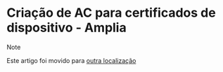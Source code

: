 ﻿# Criação de AC para certificados de dispositivo - Amplia

> [!NOTE]
> Este artigo foi movido para [outra localização](operation/create-device-ca.md)
